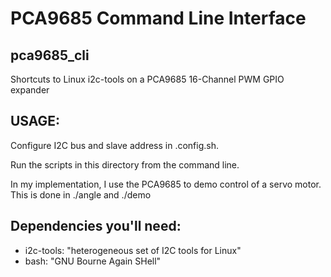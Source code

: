# PCA9685 Command Line Interface
## pca9685_cli
Shortcuts to Linux i2c-tools on a PCA9685 16-Channel PWM GPIO expander

## USAGE:
Configure I2C bus and slave address in .config.sh.

Run the scripts in this directory from the command line.

In my implementation, I use the PCA9685 to demo control of a servo motor.  This is done in ./angle and ./demo

## Dependencies you'll need:
- i2c-tools: "heterogeneous set of I2C tools for Linux"
- bash:      "GNU Bourne Again SHell"
